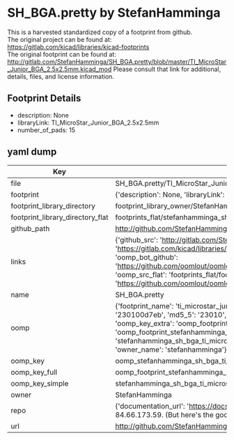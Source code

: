 # SH_BGA.pretty by StefanHamminga  
This is a harvested standardized copy of a footprint from github.  
The original project can be found at:  
https://gitlab.com/kicad/libraries/kicad-footprints  
The original footprint can be found at:
http://gitlab.com/StefanHamminga/SH_BGA.pretty/blob/master/TI_MicroStar_Junior_BGA_2.5x2.5mm.kicad_mod
Please consult that link for additional, details, files, and license information.  
## Footprint Details
* description: None  
* libraryLink: TI_MicroStar_Junior_BGA_2.5x2.5mm  
* number_of_pads: 15  
## yaml dump  
| Key | Value |  
| --- | --- |  
| file | SH_BGA.pretty/TI_MicroStar_Junior_BGA_2.5x2.5mm.kicad_mod |  
| footprint | {'description': None, 'libraryLink': 'TI_MicroStar_Junior_BGA_2.5x2.5mm', 'number_of_pads': 15} |  
| footprint_library_directory | footprint_library_owner/StefanHamminga_SH_BGA.pretty |  
| footprint_library_directory_flat | footprints_flat/stefanhamminga_sh_bga_ti_microstar_junior_bga_2_5x2_5mm/working |  
| github_path | http://github.com/StefanHamminga/SH_BGA.pretty/blob/master/TI_MicroStar_Junior_BGA_2.5x2.5mm.kicad_mod |  
| links | {'github_src': 'http://gitlab.com/StefanHamminga/SH_BGA.pretty/blob/master/TI_MicroStar_Junior_BGA_2.5x2.5mm.kicad_mod', 'github_src_repo': 'https://gitlab.com/kicad/libraries/kicad-footprints', 'oomp_bot': 'footprints/stefanhamminga_sh_bga_ti_microstar_junior_bga_2_5x2_5mm/working', 'oomp_bot_github': 'https://github.com/oomlout/oomlout_oomp_footprint_bot/tree/main/footprints/stefanhamminga_sh_bga_ti_microstar_junior_bga_2_5x2_5mm/working', 'oomp_src_flat': 'footprints_flat/footprints_flat/stefanhamminga_sh_bga_ti_microstar_junior_bga_2_5x2_5mm/working', 'oomp_src_flat_github': 'https://github.com/oomlout/oomlout_oomp_footprint_src/tree/main/footprints_flat/stefanhamminga_sh_bga_ti_microstar_junior_bga_2_5x2_5mm/working'} |  
| name | SH_BGA.pretty |  
| oomp | {'footprint_name': 'ti_microstar_junior_bga_2_5x2_5mm', 'library_name': 'sh_bga', 'md5': '230100d7eb9bb7efb992d44d8ea469c1', 'md5_10': '230100d7eb', 'md5_5': '23010', 'md5_6': '230100', 'oomp_key': 'oomp_stefanhamminga_sh_bga_ti_microstar_junior_bga_2_5x2_5mm', 'oomp_key_extra': 'oomp_footprint_stefanhamminga_sh_bga_ti_microstar_junior_bga_2_5x2_5mm', 'oomp_key_full': 'oomp_footprint_stefanhamminga_sh_bga_ti_microstar_junior_bga_2_5x2_5mm_230100', 'oomp_key_simple': 'stefanhamminga_sh_bga_ti_microstar_junior_bga_2_5x2_5mm', 'original_filename': 'SH_BGA.pretty/TI_MicroStar_Junior_BGA_2.5x2.5mm.kicad_mod', 'owner_name': 'stefanhamminga'} |  
| oomp_key | oomp_stefanhamminga_sh_bga_ti_microstar_junior_bga_2_5x2_5mm |  
| oomp_key_full | oomp_footprint_stefanhamminga_sh_bga_ti_microstar_junior_bga_2_5x2_5mm |  
| oomp_key_simple | stefanhamminga_sh_bga_ti_microstar_junior_bga_2_5x2_5mm |  
| owner | StefanHamminga |  
| repo | {'documentation_url': 'https://docs.github.com/rest/overview/resources-in-the-rest-api#rate-limiting', 'message': "API rate limit exceeded for 84.66.173.59. (But here's the good news: Authenticated requests get a higher rate limit. Check out the documentation for more details.)"} |  
| url | http://github.com/StefanHamminga/SH_BGA.pretty |  

